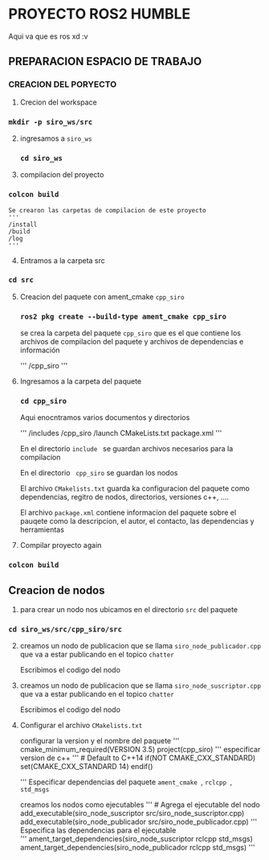 # PROYECTO ROS2 HUMBLE 

Aqui va que es ros xd :v

## PREPARACION ESPACIO DE TRABAJO

### CREACION DEL PORYECTO 

 1. Crecion del workspace

### ` mkdir -p siro_ws/src `

2. ingresamos a `siro_ws`

    ### `cd siro_ws `

3. compilacion del proyecto

### ` colcon build `

    Se crearon las carpetas de compilacion de este proyecto 
    '''
    /install
    /build
    /log 
    '''

4. Entramos a la carpeta src

### ` cd src `

5. Creacion del paquete con ament_cmake `cpp_siro` 

    ### ` ros2 pkg create --build-type ament_cmake cpp_siro `

    se crea la carpeta del paquete `cpp_siro`
    que es el que contiene los archivos de compilacion del paquete y archivos de dependencias e información 

    '''
    /cpp_siro
    '''
6. Ingresamos a la carpeta del paquete 

    ### `cd cpp_siro `

    Aqui enocntramos varios documentos y directorios

    '''
    /includes
    /cpp_siro
    /launch
    CMakeLists.txt
    package.xml
    '''

    En el directorio `include ` se guardan archivos necesarios para la compilacion

    En el directorio ` cpp_siro` se guardan los nodos 

    El archivo `CMakelists.txt` guarda ka configuracion del paquete como dependencias, regitro de nodos, directorios, versiones c++, ....

    El archivo `package.xml` contiene informacion del paquete sobre el pauqete como la descripcion, el autor, el contacto, las dependencias y herramientas 
6. Compilar proyecto again

### ` colcon build `

## Creacion de nodos 

1. para crear un nodo nos ubicamos en el directorio `src` del paquete 

### `cd siro_ws/src/cpp_siro/src`

2. creamos un nodo de publicacion que se llama `siro_node_publicador.cpp` que va a estar publicando en el topico `chatter`

    Escribimos el codigo del nodo 


3. creamos un nodo de publicacion que se llama `siro_node_suscriptor.cpp` que va a estar publicando en el topico `chatter`

    Escribimos el codigo del nodo

4. Configurar el archivo `CMakelists.txt`

    configurar la version y el nombre del paquete 
    '''
    cmake_minimum_required(VERSION 3.5)
    project(cpp_siro)
    '''
    especificar version de c++
    '''
        # Default to C++14
    if(NOT CMAKE_CXX_STANDARD)
      set(CMAKE_CXX_STANDARD 14)
    endif()

    '''
    Especificar dependencias del paquete `ament_cmake `, `rclcpp `, `std_msgs `

    creamos los nodos como ejecutables
    '''
        # Agrega el ejecutable del nodo
    add_executable(siro_node_suscriptor src/siro_node_suscriptor.cpp)
    add_executable(siro_node_publicador src/siro_node_publicador.cpp)
    '''
    Especifica las dependencias para el ejecutable    
    '''
    ament_target_dependencies(siro_node_suscriptor rclcpp std_msgs)
    ament_target_dependencies(siro_node_publicador rclcpp std_msgs)
    '''
    